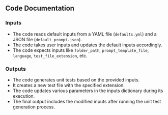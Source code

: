 ## Code Documentation

### Inputs
- The code reads default inputs from a YAML file (`defaults.yml`) and a JSON file (`default_prompt.json`).
- The code takes user inputs and updates the default inputs accordingly.
- The code expects inputs like `folder_path`, `prompt_template_file`, `language`, `test_file_extension`, etc.

### Outputs
- The code generates unit tests based on the provided inputs.
- It creates a new test file with the specified extension.
- The code updates various parameters in the inputs dictionary during its execution.
- The final output includes the modified inputs after running the unit test generation process.
